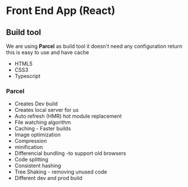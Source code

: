 # Front End App (React)

## Build tool

We are using **Parcel** as build tool it doesn't need any configuration return this is easy to use and have cache

- HTML5
- CSS3
- Typescript

### Parcel

- Creates Dev build
- Creates local server for us
- Auto refresh (HMR) hot module replacement
- File watching algorithm
- Caching - Faster builds
- Image optimization
- Compression
- minification
- Differencial bundling -to support old browsers
- Code splitting
- Consistent hashing
- Tree Shaking - removing unused code
- Different dev and prod build
